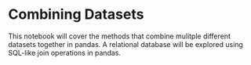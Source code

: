 # Combining Datasets

This notebook will cover the methods that combine mulitple different datasets together in pandas. A relational database will be explored using SQL-like join operations in pandas.